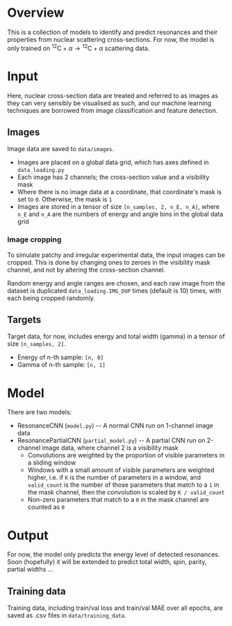 # Overview

This is a collection of models to identify and predict resonances and their properties from nuclear scattering cross-sections. For now, the model is only trained on $^{12}\text{C} + \alpha \to {}^{12}\text{C} + \alpha$ scattering data.

# Input

Here, nuclear cross-section data are treated and referred to as images as they can very sensibly be visualised as such, and our machine learning techniques are borrowed from image classification and feature detection.

## Images

Image data are saved to `data/images`.

- Images are placed on a global data grid, which has axes defined in `data_loading.py`
- Each image has 2 channels; the cross-section value and a visibility mask
- Where there is no image data at a coordinate, that coordinate's mask is set to `0`. Otherwise, the mask is `1`
- Images are stored in a tensor of size `[n_samples, 2, n_E, n_A]`, where `n_E` and `n_A` are the numbers of energy and angle bins in the global data grid

### Image cropping

To simulate patchy and irregular experimental data, the input images can be cropped. This is done by changing ones to zeroes in the visibility mask channel, and not by altering the cross-section channel.

Random energy and angle ranges are chosen, and each raw image from the dataset is duplicated `data_loading.IMG_DUP` times (default is 10) times, with each being cropped randomly.

## Targets

Target data, for now, includes energy and total width (gamma) in a tensor of size `[n_samples, 2]`.
- Energy of n-th sample: `[n, 0]`
- Gamma of n-th sample: `[n, 1]`

# Model

There are two models:
- ResonanceCNN (`model.py`) -- A normal CNN run on 1-channel image data
- ResonancePartialCNN (`partial_model.py`) -- A partial CNN run on 2-channel image data, where channel 2 is a visibility mask
    - Convolutions are weighted by the proportion of visible parameters in a sliding window
    - Windows with a small amount of visible parameters are weighted higher, i.e. if `K` is the number of parameters in a window, and `valid_count` is the number of those parameters that match to a `1` in the mask channel, then the convolution is scaled by `K / valid_count`
    - Non-zero parameters that match to a `0` in the mask channel are counted as `0`

# Output

For now, the model only predicts the energy level of detected resonances. Soon (hopefully) it will be extended to predict total width, spin, parity, partial widths ...

## Training data
Training data, including train/val loss and train/val MAE over all epochs, are saved as .csv files in `data/training_data`.